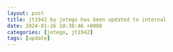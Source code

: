 ```yaml
---
layout: post
title: jt1942 by jotego has been updated to internal
date: 2024-01-26 10:30:46 +0000
categories: [jotego, jt1942]
tags: [update]
---
```


